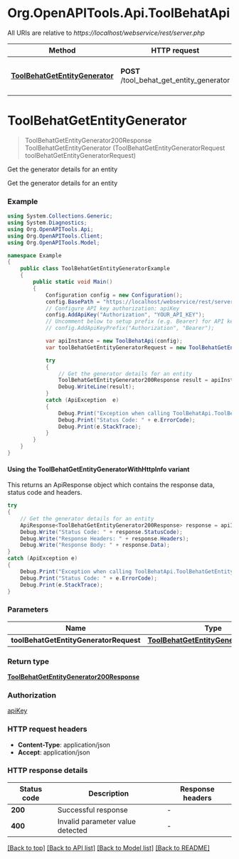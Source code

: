 # Org.OpenAPITools.Api.ToolBehatApi

All URIs are relative to *https://localhost/webservice/rest/server.php*

| Method | HTTP request | Description |
|--------|--------------|-------------|
| [**ToolBehatGetEntityGenerator**](ToolBehatApi.md#toolbehatgetentitygenerator) | **POST** /tool_behat_get_entity_generator | Get the generator details for an entity |

<a id="toolbehatgetentitygenerator"></a>
# **ToolBehatGetEntityGenerator**
> ToolBehatGetEntityGenerator200Response ToolBehatGetEntityGenerator (ToolBehatGetEntityGeneratorRequest toolBehatGetEntityGeneratorRequest)

Get the generator details for an entity

Get the generator details for an entity

### Example
```csharp
using System.Collections.Generic;
using System.Diagnostics;
using Org.OpenAPITools.Api;
using Org.OpenAPITools.Client;
using Org.OpenAPITools.Model;

namespace Example
{
    public class ToolBehatGetEntityGeneratorExample
    {
        public static void Main()
        {
            Configuration config = new Configuration();
            config.BasePath = "https://localhost/webservice/rest/server.php";
            // Configure API key authorization: apiKey
            config.AddApiKey("Authorization", "YOUR_API_KEY");
            // Uncomment below to setup prefix (e.g. Bearer) for API key, if needed
            // config.AddApiKeyPrefix("Authorization", "Bearer");

            var apiInstance = new ToolBehatApi(config);
            var toolBehatGetEntityGeneratorRequest = new ToolBehatGetEntityGeneratorRequest(); // ToolBehatGetEntityGeneratorRequest | 

            try
            {
                // Get the generator details for an entity
                ToolBehatGetEntityGenerator200Response result = apiInstance.ToolBehatGetEntityGenerator(toolBehatGetEntityGeneratorRequest);
                Debug.WriteLine(result);
            }
            catch (ApiException  e)
            {
                Debug.Print("Exception when calling ToolBehatApi.ToolBehatGetEntityGenerator: " + e.Message);
                Debug.Print("Status Code: " + e.ErrorCode);
                Debug.Print(e.StackTrace);
            }
        }
    }
}
```

#### Using the ToolBehatGetEntityGeneratorWithHttpInfo variant
This returns an ApiResponse object which contains the response data, status code and headers.

```csharp
try
{
    // Get the generator details for an entity
    ApiResponse<ToolBehatGetEntityGenerator200Response> response = apiInstance.ToolBehatGetEntityGeneratorWithHttpInfo(toolBehatGetEntityGeneratorRequest);
    Debug.Write("Status Code: " + response.StatusCode);
    Debug.Write("Response Headers: " + response.Headers);
    Debug.Write("Response Body: " + response.Data);
}
catch (ApiException e)
{
    Debug.Print("Exception when calling ToolBehatApi.ToolBehatGetEntityGeneratorWithHttpInfo: " + e.Message);
    Debug.Print("Status Code: " + e.ErrorCode);
    Debug.Print(e.StackTrace);
}
```

### Parameters

| Name | Type | Description | Notes |
|------|------|-------------|-------|
| **toolBehatGetEntityGeneratorRequest** | [**ToolBehatGetEntityGeneratorRequest**](ToolBehatGetEntityGeneratorRequest.md) |  |  |

### Return type

[**ToolBehatGetEntityGenerator200Response**](ToolBehatGetEntityGenerator200Response.md)

### Authorization

[apiKey](../README.md#apiKey)

### HTTP request headers

 - **Content-Type**: application/json
 - **Accept**: application/json


### HTTP response details
| Status code | Description | Response headers |
|-------------|-------------|------------------|
| **200** | Successful response |  -  |
| **400** | Invalid parameter value detected |  -  |

[[Back to top]](#) [[Back to API list]](../README.md#documentation-for-api-endpoints) [[Back to Model list]](../README.md#documentation-for-models) [[Back to README]](../README.md)

